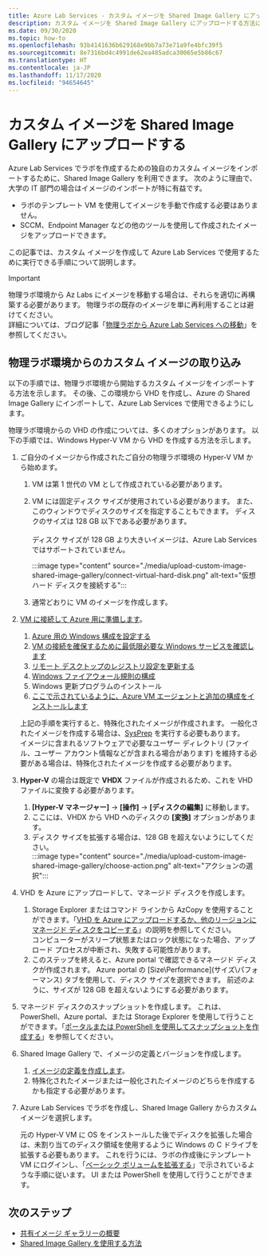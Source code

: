 ```yaml
---
title: Azure Lab Services - カスタム イメージを Shared Image Gallery にアップロードする
description: カスタム イメージを Shared Image Gallery にアップロードする方法について説明します。 大学の IT 部門は、イメージのインポートが特に有益であることがわかります。
ms.date: 09/30/2020
ms.topic: how-to
ms.openlocfilehash: 93b4141636b629168e9bb7a73e71a9fe4bfc39f5
ms.sourcegitcommit: 8e7316bd4c4991de62ea485adca30065e5b86c67
ms.translationtype: HT
ms.contentlocale: ja-JP
ms.lasthandoff: 11/17/2020
ms.locfileid: "94654645"
---
```

# <a name="upload-a-custom-image-to-shared-image-gallery"></a>カスタム イメージを Shared Image Gallery にアップロードする

Azure Lab Services でラボを作成するための独自のカスタム イメージをインポートするために、Shared Image Gallery を利用できます。 次のように理由で、大学の IT 部門の場合はイメージのインポートが特に有益です。 

* ラボのテンプレート VM を使用してイメージを手動で作成する必要はありません。
* SCCM、Endpoint Manager などの他のツールを使用して作成されたイメージをアップロードできます。

この記事では、カスタム イメージを作成して Azure Lab Services で使用するために実行できる手順について説明します。 

> [!IMPORTANT]
> 物理ラボ環境から Az Labs にイメージを移動する場合は、それらを適切に再構築する必要があります。 物理ラボの既存のイメージを単に再利用することは避けてください。 <br/>詳細については、ブログ記事「[物理ラボから Azure Lab Services への移動](https://techcommunity.microsoft.com/t5/azure-lab-services/moving-from-a-physical-lab-to-azure-lab-services/ba-p/1654931)」を参照してください。

## <a name="bring-custom-image-from-a-physical-lab-environment"></a>物理ラボ環境からのカスタム イメージの取り込み

以下の手順では、物理ラボ環境から開始するカスタム イメージをインポートする方法を示します。 その後、この環境から VHD を作成し、Azure の Shared Image Gallery にインポートして、Azure Lab Services で使用できるようにします。

物理ラボ環境からの VHD の作成については、多くのオプションがあります。 以下の手順では、Windows Hyper-V VM から VHD を作成する方法を示します。

1. ご自分のイメージから作成されたご自分の物理ラボ環境の Hyper-V VM から始めます。
    1. VM は第 1 世代の VM として作成されている必要があります。
    1. VM には固定ディスク サイズが使用されている必要があります。 また、このウィンドウでディスクのサイズを指定することもできます。 ディスクのサイズは 128 GB 以下である必要があります。<br/>    
    ディスク サイズが 128 GB より大きいイメージは、Azure Lab Services ではサポートされていません。 
       
        :::image type="content" source="./media/upload-custom-image-shared-image-gallery/connect-virtual-hard-disk.png" alt-text="仮想ハード ディスクを接続する":::   
    1. 通常どおりに VM のイメージを作成します。
1. [VM に接続して Azure 用に準備します](../virtual-machines/windows/prepare-for-upload-vhd-image.md)。
    1. [Azure 用の Windows 構成を設定する](../virtual-machines/windows/prepare-for-upload-vhd-image.md#set-windows-configurations-for-azure)
    1. [VM の接続を確保するために最低限必要な Windows サービスを確認します](../virtual-machines/windows/prepare-for-upload-vhd-image.md#check-the-windows-services)
    1. [リモート デスクトップのレジストリ設定を更新する](../virtual-machines/windows/prepare-for-upload-vhd-image.md#update-remote-desktop-registry-settings)
    1. [Windows ファイアウォール規則の構成](../virtual-machines/windows/prepare-for-upload-vhd-image.md#configure-windows-firewall-rules)
    1. Windows 更新プログラムのインストール
    1. [ここで示されているように、Azure VM エージェントと追加の構成をインストールします](../virtual-machines/windows/prepare-for-upload-vhd-image.md#complete-the-recommended-configurations) 
    
    上記の手順を実行すると、特殊化されたイメージが作成されます。 一般化されたイメージを作成する場合は、[SysPrep](../virtual-machines/windows/prepare-for-upload-vhd-image.md#determine-when-to-use-sysprep) を実行する必要もあります。 <br/>
        イメージに含まれるソフトウェアで必要なユーザー ディレクトリ (ファイル、ユーザー アカウント情報などが含まれる場合があります) を維持する必要がある場合は、特殊化されたイメージを作成する必要があります。
1. **Hyper-V** の場合は既定で **VHDX** ファイルが作成されるため、これを VHD ファイルに変換する必要があります。
    1. **[Hyper-V マネージャー]**  ->  **[操作]**  ->  **[ディスクの編集]** に移動します。
    1. ここには、VHDX から VHD へのディスクの **[変換]** オプションがあります。
    1. ディスク サイズを拡張する場合は、128 GB を超えないようにしてください。        
        :::image type="content" source="./media/upload-custom-image-shared-image-gallery/choose-action.png" alt-text="アクションの選択":::   
1. VHD を Azure にアップロードして、マネージド ディスクを作成します。
    1. Storage Explorer またはコマンド ラインから AzCopy を使用することができます。「[VHD を Azure にアップロードするか、他のリージョンにマネージド ディスクをコピーする](../virtual-machines/windows/disks-upload-vhd-to-managed-disk-powershell.md)」の説明を参照してください。        
    コンピューターがスリープ状態またはロック状態になった場合、アップロード プロセスが中断され、失敗する可能性があります。
    1. このステップを終えると、Azure portal で確認できるマネージド ディスクが作成されます。 
        Azure portal の [Size\Performance]\(サイズ\パフォーマンス\) タブを使用して、ディスク サイズを選択できます。 前述のように、サイズが 128 GB を超えないようにする必要があります。
1. マネージド ディスクのスナップショットを作成します。
    これは、PowerShell、Azure portal、または Storage Explorer を使用して行うことができます。「[ポータルまたは PowerShell を使用してスナップショットを作成する](../virtual-machines/windows/snapshot-copy-managed-disk.md)」を参照してください。
1. Shared Image Gallery で、イメージの定義とバージョンを作成します。
    1. [イメージの定義を作成します](../virtual-machines/windows/shared-images-portal.md#create-an-image-definition)。
    1. 特殊化されたイメージまたは一般化されたイメージのどちらを作成するかも指定する必要があります。
1. Azure Lab Services でラボを作成し、Shared Image Gallery からカスタム イメージを選択します。

    元の Hyper-V VM に OS をインストールした後でディスクを拡張した場合は、未割り当てのディスク領域を使用するように Windows の C ドライブを拡張する必要もあります。 これを行うには、ラボの作成後にテンプレート VM にログインし、「[ベーシック ボリュームを拡張する](/windows-server/storage/disk-management/extend-a-basic-volume)」で示されているような手順に従います。 UI または PowerShell を使用して行うことができます。

## <a name="next-steps"></a>次のステップ

* [共有イメージ ギャラリーの概要](../virtual-machines/windows/shared-image-galleries.md)
* [Shared Image Gallery を使用する方法](how-to-use-shared-image-gallery.md)